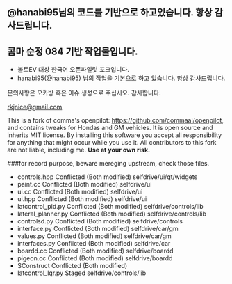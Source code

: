 ## @hanabi95님의 코드를 기반으로 하고있습니다. 항상 감사드립니다.

## 콤마 순정 084 기반 작업물입니다.


- 볼트EV 대상 한국어 오픈파일럿 포크입니다.
- hanabi95(@hanabi95) 님의 작업을 기본으로 하고 있습니다. 항상 감사드립니다.


문의사항은 오카방 혹은 이슈 생성으로 주십시오. 감사합니다.

rkjnice@gmail.com



This is a fork of comma's openpilot: https://github.com/commaai/openpilot, and contains tweaks for Hondas and GM vehicles.  It is open source and inherits MIT license.  By installing this software you accept all responsibility for anything that might occur while you use it.  All contributors to this fork are not liable, including me.  <b>Use at your own risk.</b>


###for record purpose, beware mereging upstream, check those files.
* controls.hpp	Conflicted (Both modified)	selfdrive/ui/qt/widgets
* paint.cc	Conflicted (Both modified)	selfdrive/ui
* ui.cc	Conflicted (Both modified)	selfdrive/ui
* ui.hpp	Conflicted (Both modified)	selfdrive/ui
* latcontrol_pid.py	Conflicted (Both modified)	selfdrive/controls/lib
* lateral_planner.py	Conflicted (Both modified)	selfdrive/controls/lib
* controlsd.py	Conflicted (Both modified)	selfdrive/controls
* interface.py	Conflicted (Both modified)	selfdrive/car/gm
* values.py	Conflicted (Both modified)	selfdrive/car/gm
* interfaces.py	Conflicted (Both modified)	selfdrive/car
* boardd.cc	Conflicted (Both modified)	selfdrive/boardd
* pigeon.cc	Conflicted (Both modified)	selfdrive/boardd
* SConstruct	Conflicted (Both modified)
* latcontrol_lqr.py	Staged	selfdrive/controls/lib
